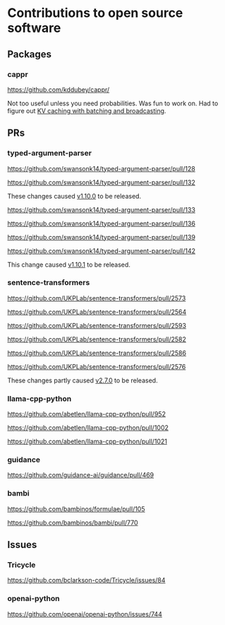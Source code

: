 # Contributions to open source software


## Packages

### cappr

https://github.com/kddubey/cappr/

Not too useful unless you need probabilities. Was fun to work on. Had to figure out [KV
caching with batching and
broadcasting](https://cappr.readthedocs.io/en/latest/cappr.huggingface.classify.html#cappr.huggingface.classify.cache_model).


## PRs

### typed-argument-parser

https://github.com/swansonk14/typed-argument-parser/pull/128

https://github.com/swansonk14/typed-argument-parser/pull/132

These changes caused
[v1.10.0](https://github.com/swansonk14/typed-argument-parser/releases/tag/v_1.10.0) to
be released.

https://github.com/swansonk14/typed-argument-parser/pull/133

https://github.com/swansonk14/typed-argument-parser/pull/136

https://github.com/swansonk14/typed-argument-parser/pull/139

https://github.com/swansonk14/typed-argument-parser/pull/142

This change caused
[v1.10.1](https://github.com/swansonk14/typed-argument-parser/releases/tag/v_1.10.1) to
be released.


### sentence-transformers

https://github.com/UKPLab/sentence-transformers/pull/2573

https://github.com/UKPLab/sentence-transformers/pull/2564

https://github.com/UKPLab/sentence-transformers/pull/2593

https://github.com/UKPLab/sentence-transformers/pull/2582

https://github.com/UKPLab/sentence-transformers/pull/2586

https://github.com/UKPLab/sentence-transformers/pull/2576

These changes partly caused
[v2.7.0](https://github.com/UKPLab/sentence-transformers/releases/tag/v2.7.0) to be
released.


### llama-cpp-python

https://github.com/abetlen/llama-cpp-python/pull/952

https://github.com/abetlen/llama-cpp-python/pull/1002

https://github.com/abetlen/llama-cpp-python/pull/1021


### guidance

https://github.com/guidance-ai/guidance/pull/469


### bambi

https://github.com/bambinos/formulae/pull/105

https://github.com/bambinos/bambi/pull/770


## Issues

### Tricycle

https://github.com/bclarkson-code/Tricycle/issues/84


### openai-python

https://github.com/openai/openai-python/issues/744
